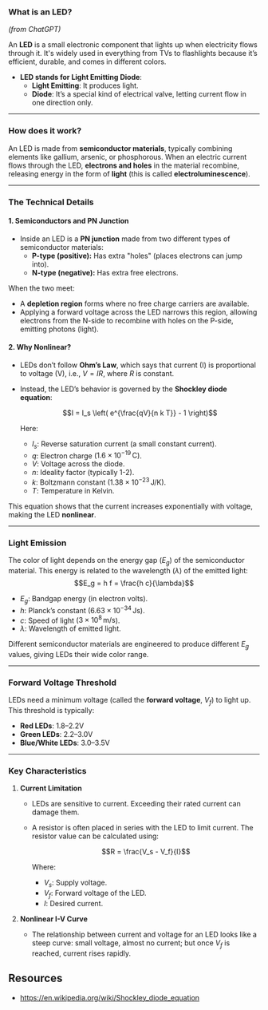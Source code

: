 ### **What is an LED?**
_(from ChatGPT)_

An **LED** is a small electronic component that lights up when electricity flows through it. It's widely used in everything from TVs to flashlights because it’s efficient, durable, and comes in different colors.

- **LED stands for Light Emitting Diode**:
  - **Light Emitting**: It produces light.
  - **Diode**: It’s a special kind of electrical valve, letting current flow in one direction only.

---

### **How does it work?**

An LED is made from **semiconductor materials**, typically combining elements like gallium, arsenic, or phosphorous. When an electric current flows through the LED, **electrons and holes** in the material recombine, releasing energy in the form of **light** (this is called **electroluminescence**).

---

### **The Technical Details**

#### 1. **Semiconductors and PN Junction**
- Inside an LED is a **PN junction** made from two different types of semiconductor materials:
  - **P-type (positive):** Has extra "holes" (places electrons can jump into).
  - **N-type (negative):** Has extra free electrons.
  
When the two meet:
- A **depletion region** forms where no free charge carriers are available.
- Applying a forward voltage across the LED narrows this region, allowing electrons from the N-side to recombine with holes on the P-side, emitting photons (light).

#### 2. **Why Nonlinear?**

- LEDs don’t follow **Ohm’s Law**, which says that current (I) is proportional to voltage (V), i.e., $V = IR$, where $R$ is constant.
- Instead, the LED’s behavior is governed by the **Shockley diode equation**:
  
  $$I = I_s \left( e^{\frac{qV}{n k T}} - 1 \right)$$
  
  Here:
  - $I_s$: Reverse saturation current (a small constant current).
  - $q$: Electron charge ($1.6 \times 10^{-19} \, \text{C}$).
  - $V$: Voltage across the diode.
  - $n$: Ideality factor (typically 1-2).
  - $k$: Boltzmann constant ($1.38 \times 10^{-23} \, \text{J/K}$).
  - $T$: Temperature in Kelvin.

This equation shows that the current increases exponentially with voltage, making the LED **nonlinear**.

---

### **Light Emission**

The color of light depends on the energy gap ($E_g$) of the semiconductor material. This energy is related to the wavelength ($\lambda$) of the emitted light:
$$E_g = h f = \frac{h c}{\lambda}$$
- $E_g$: Bandgap energy (in electron volts).
- $h$: Planck’s constant ($6.63 \times 10^{-34} \, \text{Js}$).
- $c$: Speed of light ($3 \times 10^8 \, \text{m/s}$).
- $\lambda$: Wavelength of emitted light.

Different semiconductor materials are engineered to produce different $E_g$ values, giving LEDs their wide color range.

---

### **Forward Voltage Threshold**
LEDs need a minimum voltage (called the **forward voltage**, $V_f$) to light up. This threshold is typically:
- **Red LEDs**: 1.8–2.2V
- **Green LEDs**: 2.2–3.0V
- **Blue/White LEDs**: 3.0–3.5V

---

### **Key Characteristics**

1. **Current Limitation**
   - LEDs are sensitive to current. Exceeding their rated current can damage them.
   - A resistor is often placed in series with the LED to limit current. The resistor value can be calculated using:
     
     $$R = \frac{V_s - V_f}{I}$$
     
     Where:
     - $V_s$: Supply voltage.
     - $V_f$: Forward voltage of the LED.
     - $I$: Desired current.

2. **Nonlinear I-V Curve**
   - The relationship between current and voltage for an LED looks like a steep curve: small voltage, almost no current; but once $V_f$ is reached, current rises rapidly.
  
## Resources
- https://en.wikipedia.org/wiki/Shockley_diode_equation
